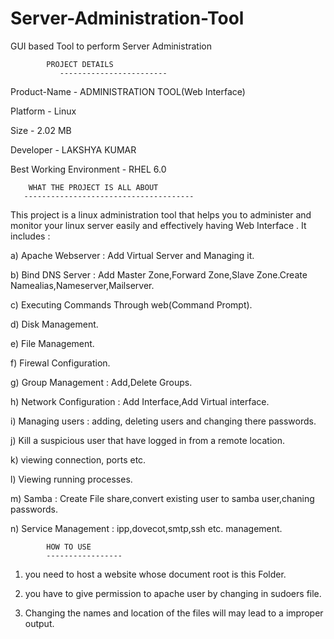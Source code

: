 # Server-Administration-Tool
GUI based Tool to perform Server Administration


	
			PROJECT DETAILS
      		   ------------------------

Product-Name                    -     ADMINISTRATION TOOL(Web Interface)

Platform                        -     Linux       
 
Size                          	-    2.02 MB
 
Developer                   	-    LAKSHYA KUMAR
 
Best Working Environment      	-     RHEL 6.0
                   
		WHAT THE PROJECT IS ALL ABOUT
	   --------------------------------------

This project is a linux administration tool that helps you to administer and monitor your linux server easily and effectively having Web Interface . 
It includes : 

a) Apache Webserver : Add Virtual Server and Managing it.

b) Bind DNS Server : Add Master Zone,Forward Zone,Slave Zone.Create Namealias,Nameserver,Mailserver.

c) Executing Commands Through web(Command Prompt).

d) Disk Management.

e) File Management.

f) Firewal Configuration.

g) Group Management : Add,Delete Groups.

h) Network Configuration : Add Interface,Add Virtual interface.

i) Managing users  : adding, deleting users and changing there passwords.

j) Kill a suspicious user that have logged in from a remote location.

k) viewing connection, ports etc.

l) Viewing running processes.

m) Samba : Create File share,convert existing user to samba user,chaning passwords.

n) Service Management : ipp,dovecot,smtp,ssh etc. management. 
 

			HOW TO USE
		    -----------------

1) you need to host a website whose document root is this Folder. 

2) you have to give permission to apache user by changing in sudoers file.
      
3) Changing the names and location of the files will may lead to a improper output.

                          
			


    
